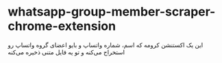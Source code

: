 # whatsapp-group-member-scraper-chrome-extension
این یک اکستنشن کرومه که اسم، شماره واتساپ و بایو اعضای گروه واتساپ رو استخراج می‌کنه و تو یه فایل متنی ذخیره می‌کنه
